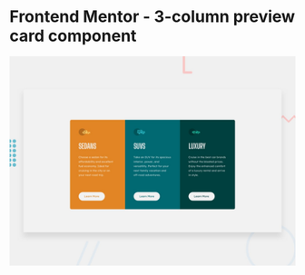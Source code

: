 # Frontend Mentor - 3-column preview card component

![Design preview for the 3-column preview card component coding challenge](./design/desktop-preview.jpg)

